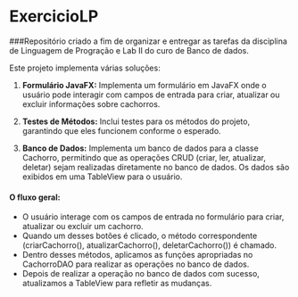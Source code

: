 # ExercicioLP
###Repositório criado a fim de organizar e entregar as tarefas da disciplina de Linguagem de Progração e Lab II do curo de Banco de dados.

Este projeto implementa várias soluções:

1. **Formulário JavaFX:** Implementa um formulário em JavaFX onde o usuário pode interagir com campos de entrada para criar, atualizar ou excluir informações sobre cachorros.

2. **Testes de Métodos:** Inclui testes para os métodos do projeto, garantindo que eles funcionem conforme o esperado.

3. **Banco de Dados:** Implementa um banco de dados para a classe Cachorro, permitindo que as operações CRUD (criar, ler, atualizar, deletar) sejam realizadas diretamente no banco de dados. Os dados são exibidos em uma TableView para o usuário.

#### O fluxo geral:

- O usuário interage com os campos de entrada no formulário para criar, atualizar ou excluir um cachorro.
- Quando um desses botões é clicado, o método correspondente (criarCachorro(), atualizarCachorro(), deletarCachorro()) é chamado.
- Dentro desses métodos, aplicamos as funções apropriadas no CachorroDAO para realizar as operações no banco de dados.
- Depois de realizar a operação no banco de dados com sucesso, atualizamos a TableView para refletir as mudanças.

